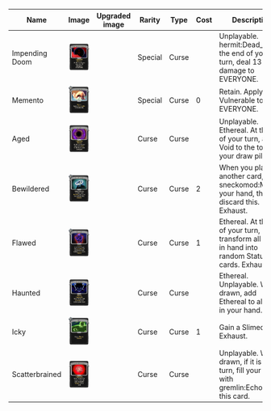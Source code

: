 | Name | Image | Upgraded image | Rarity | Type | Cost | Description |
| ---- | ----- | -------------- | ------ | ---- | ---- | ----------- |
| Impending Doom | ![](../../downfall/small-card-images/Curse-ImpendingDoom.png) | ![]() | Special | Curse |  | Unplayable. hermit:Dead_On: At the end of your turn, deal 13 damage to EVERYONE. |
| Memento | ![](../../downfall/small-card-images/Curse-Memento.png) | ![]() | Special | Curse | 0 | Retain. Apply 1 Vulnerable to EVERYONE. |
| Aged | ![](../../downfall/small-card-images/Curse-Aged.png) | ![]() | Curse | Curse |  | Unplayable. Ethereal. At the end of your turn, add a Void to the top of your draw pile. |
| Bewildered | ![](../../downfall/small-card-images/Curse-Bewildered.png) | ![]() | Curse | Curse | 2 | When you play another card, sneckomod:Muddle your hand, then discard this. Exhaust. |
| Flawed | ![](../../downfall/small-card-images/Curse-Flawed.png) | ![]() | Curse | Curse | 1 | Ethereal. At the end of your turn, transform all cards in hand into random Status cards. Exhaust. |
| Haunted | ![](../../downfall/small-card-images/Curse-Haunted.png) | ![]() | Curse | Curse |  | Ethereal. Unplayable. When drawn, add Ethereal to all cards in your hand. |
| Icky | ![](../../downfall/small-card-images/Curse-Icky.png) | ![]() | Curse | Curse | 1 | Gain a Slimed. Exhaust. |
| Scatterbrained | ![](../../downfall/small-card-images/Curse-Scatterbrained.png) | ![]() | Curse | Curse |  | Unplayable. When drawn, if it is your turn, fill your hand with gremlin:Echoes of this card. |
